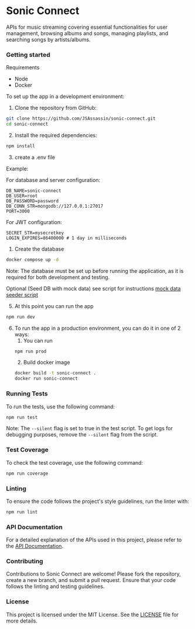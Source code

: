 # Sonic Connect

APIs for music streaming covering essential functionalities for user management,
browsing albums and songs, managing playlists, and searching songs by
artists/albums.

### Getting started

Requirements
* Node
* Docker

To set up the app in a development environment:

1. Clone the repository from GitHub:
```bash
git clone https://github.com/JSAssassin/sonic-connect.git
cd sonic-connect
```

2. Install the required dependencies:
```bash
npm install
```

3. create a .env file

Example:

For database and server configuration:

    DB_NAME=sonic-connect
    DB_USER=root
    DB_PASSWORD=password
    DB_CONN_STR=mongodb://127.0.0.1:27017
    PORT=3000

For JWT configuration:

    SECRET_STR=mysecretkey
    LOGIN_EXPIRES=86400000 # 1 day in milliseconds

1. Create the database
```bash
docker compose up -d
```

Note: The database must be set up before running the application, as it is required for both development and testing.

Optional (Seed DB with mock data)
    see script for instructions [mock data seeder script](mock-data/SCRIPT_GUIDE.md)

5. At this point you can run the app
```bash
npm run dev
```

6. To run the app in a production environment, you can do it in one of 2 ways:
   1. You can run
    ```bash
    npm run prod
    ```
   2. Build docker image
    ```bash
    docker build -t sonic-connect .
    docker run sonic-connect
    ```

### Running Tests
To run the tests, use the following command:
```bash
npm run test
```
Note: The `--silent` flag is set to true in the test script. To get logs for
debugging purposes, remove the `--silent` flag from the script.

### Test Coverage
To check the test coverage, use the following command:
```bash
npm run coverage
```

### Linting
To ensure the code follows the project's style guidelines, run the linter with:
```bash
npm run lint
```

### API Documentation
For a detailed explanation of the APIs used in this project, please refer to
the [API Documentation](https://documenter.getpostman.com/view/9878109/2sA3JM7gkf).

### Contributing
Contributions to Sonic Connect are welcome! Please fork the repository, create
a new branch, and submit a pull request. Ensure that your code follows the
linting and testing guidelines.

### License
This project is licensed under the MIT License. See the [LICENSE](LICENSE) file
for more details.
